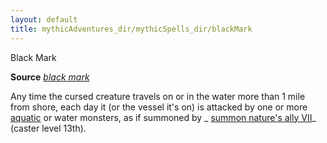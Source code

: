 ```yaml
---
layout: default
title: mythicAdventures_dir/mythicSpells_dir/blackMark
---
```

Black Mark

**Source** [_black mark_](../../advancedRaceGuide_dir/coreRaces_dir/humans#_black-mark)

Any time the cursed creature travels on or in the water more than 1 mile from shore, each day it (or the vessel it's on) is attacked by one or more [aquatic](../../monsters_dir/creatureTypes#_aquatic-subtype) or water monsters, as if summoned by _ [summon nature's ally VII](../../spells_dir/summonNatureSAlly#_summon-nature-s-ally-vii)_ (caster level 13th).

